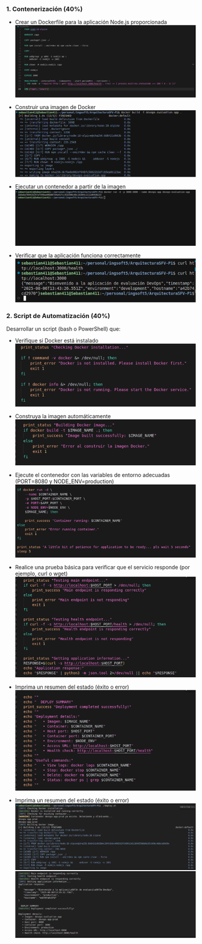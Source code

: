 ### 1. Contenerización (40%)
- Crear un Dockerfile para la aplicación Node.js proporcionada
![image.png](image.png)
- Construir una imagen de Docker
![image1.png](image1.png)

- Ejecutar un contenedor a partir de la imagen
![image2.png](image2.png)

- Verificar que la aplicación funciona correctamente
![image3.png](image3.png)


### 2. Script de Automatización (40%)
Desarrollar un script (bash o PowerShell) que:
- Verifique si Docker está instalado
![image4.png](image4.png)
- Construya la imagen automáticamente
![image5.png](image5.png)
- Ejecute el contenedor con las variables de entorno adecuadas (PORT=8080 y NODE_ENV=production)
![image6.png](image6.png)

- Realice una prueba básica para verificar que el servicio responde (por ejemplo, curl o wget)
![image7.png](image7.png)

- Imprima un resumen del estado (éxito o error)
![image8.png](image8.png)

- Imprima un resumen del estado (éxito o error)
![image9.png](image9.png)
![image10.png](image10.png)
